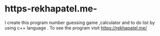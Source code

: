 # https-rekhapatel.me-
I create this program number guessing game ,calculator and to do list by using c++ language . To see the program visit https://rekhapatel.me/
